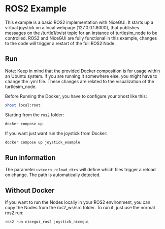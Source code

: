 # ROS2 Example

This example is a basic ROS2 implementation with NiceGUI.
It starts up a virtual joystick on a local webpage (127.0.0.1:8000), that publishes messages on the /turtle1/twist topic for an instance of turtlesim_node to be controlled.
ROS2 and NiceGUI are fully functional in this example, changes to the code will trigger a restart of the full ROS2 Node.

## Run

Note: Keep in mind that the provided Docker composition is for usage within an Ubuntu system.
If you are running it somewhere else, you might have to change the .yml file.
These changes are related to the visualization of the turtlesim_node.

Before Running the Docker, you have to configure your xhost like this:

```bash
xhost local:root
```

Starting from the `ros2` folder:

```bash
docker compose up
```

If you want just want run the joystick from Docker:

```bash
docker compose up joystick_example
```

## Run information

The parameter `uvicorn_reload_dirs` will define which files trigger a reload on change.
The path is automatically detected.

## Without Docker

If you want to run the Nodes locally in your ROS2 environment, you can copy the Nodes from the ros2_ws/src folder.
To run it, just use the normal ros2 run:

```bash
ros2 run nicegui_ros2 joystick_nicegui
```
